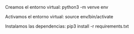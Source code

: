 Creamos el entorno virtual:
python3 -m venve env

Activamos el entorno virtual:
source env/bin/activate

Instalamos las dependencias:
pip3 install -r requirements.txt